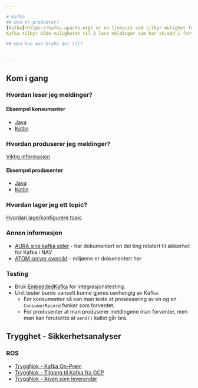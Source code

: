 ```yaml
---

# Kafka
## Hva er produktet?
[Kafka](https://kafka.apache.org) er en tjeneste som tilbyr mulighet for å publisere og abonnere på  hendelsesstrømmer. 
Kafka tilbyr både muligheten til å lese meldinger som har skjedd i fortid, og å abonnere på en fortløpende strøm av hendelser.

## Hva kan man bruke det til?


---
```

## Kom i gang
### Hvordan leser jeg meldinger?

#### Eksempel konsumenter
* [Java](consumers/java/README.md)
* [Kotlin](consumers/kotlin/README.md)

### Hvordan produserer jeg meldinger?

[Viktig informasjon](producers/README.md)

#### Eksempel produsenter
* [Java](producers/java)
* [Kotlin](producers/kotlin)

### Hvordan lager jeg ett topic?

[Hvordan lage/konfigurere topic](adminrest/README.md)


### Annen informasjon
* [AURA sine kafka sider](https://confluence.adeo.no/display/AURA/Kafka) - har dokumentert en del ting relatert til sikkerhet for Kafka i NAV
* [ATOM server oversikt](https://confluence.adeo.no/pages/viewpage.action?pageId=239339073) - miljøene er dokumentert her



### Testing
* Bruk [EmbeddedKafka](testing/README.md) for integrasjonstesting. 
* Unit tester burde uansett kunne gjøres uavhengig av Kafka. 
  * For konsumenter så kan man teste at prosessering av en og en `ConsumerRecord` funker som forventet. 
  * For produsenter at man produserer meldingene man forventer, men man kan forutsette at `send()` kallet går bra.


## Trygghet - Sikkerhetsanalyser
### ROS
* [TryggNok - Kafka On-Prem](https://apps.powerapps.com/play/f8517640-ea01-46e2-9c09-b36b05013566?ID=252)
* [TryggNok - Tilgang til Kafka fra GCP](https://apps.powerapps.com/play/f8517640-ea01-46e2-9c09-b36b05013566?ID=229)
* [TryggNok - Aiven som leverandør](https://apps.powerapps.com/play/f8517640-ea01-46e2-9c09-b36b05013566??ID=190)
